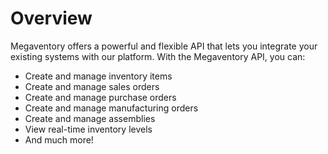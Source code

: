 # Overview

 Megaventory offers a powerful and flexible API that lets you integrate your existing systems with our platform. With the Megaventory API, you can:

- Create and manage inventory items
- Create and manage sales orders
- Create and manage purchase orders
- Create and manage manufacturing orders
- Create and manage assemblies
- View real-time inventory levels
- And much more!
